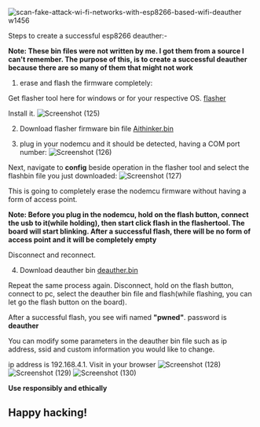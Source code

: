 ![scan-fake-attack-wi-fi-networks-with-esp8266-based-wifi-deauther w1456](https://github.com/user-attachments/assets/4f912216-655f-472f-9146-650c624a95cd)

Steps to create a successful esp8266 deauther:-

<b> Note: These bin files were not written by me. I got them from a source I can't remember. The purpose of this, is to create a successful deauther because there are so many of them that might not work</b>

 1) erase and flash the firmware completely:

Get flasher tool here for windows or for your respective OS. <a href="https://github.com/nodemcu/nodemcu-flasher/tree/master/Win64/Release">flasher</a>

Install it.
![Screenshot (125)](https://github.com/user-attachments/assets/cc2f5e9e-ffdf-457f-8051-a20c37c8852e)


2) Download flasher firmware bin file
<a href="https://github.com/Fernandez99fc/Wireless/blob/main/Files/AIThinker_ESP8266_8Mbit_v1.5.4.1.bin">Aithinker.bin</a>

3) plug in your nodemcu and it should be detected, having a COM port number:
![Screenshot (126)](https://github.com/user-attachments/assets/49679d07-2233-4572-b8dc-2e801850377d)

Next, navigate to <b>config</b> beside operation in the flasher tool and select the flashbin file you just downloaded:
![Screenshot (127)](https://github.com/user-attachments/assets/d16645c7-ad8f-41fa-aec7-0c612ebcbcc4)

This is going to completely erase the nodemcu firmware without having a form of access point.

<b> Note: Before you plug in the nodemcu, hold on the flash button, connect the usb to it(while holding), then start click flash in the flashertool. The board will start blinking. After a successful flash, there will be no form of access point and it will be completely empty </b>

Disconnect and reconnect.

4) Download deauther bin <a href="https://github.com/Fernandez99fc/Offensive-security/blob/main/Penetration%20Testing/Wireless/Files/esp8266_deauther_2.6.1_DSTIKE_USB_DEAUTHER_V2.bin">deauther.bin</a>

Repeat the same process again. Disconnect, hold on the flash button, connect to pc, select the deauther bin file and flash(while flashing, you can let go the flash button on the board).

After a successful flash, you see wifi named <b>"pwned"</b>.
password is  <b> deauther</b>

You can modify some parameters in the deauther bin file such as ip address, ssid and custom information you would like to change.

ip address is 192.168.4.1. Visit in your browser
![Screenshot (128)](https://github.com/user-attachments/assets/c7c11fe1-1013-46a6-8fd1-9a67dded6001)
![Screenshot (129)](https://github.com/user-attachments/assets/58a58868-9990-4ece-9e50-cc7ab50a52b9)
![Screenshot (130)](https://github.com/user-attachments/assets/cadea346-f89f-4283-80ae-146dbac22804)







<b> Use responsibly and ethically </b> 

<h2> Happy hacking!</h2>





